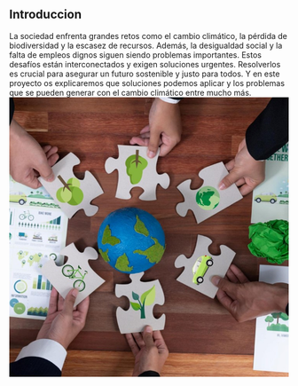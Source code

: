 ## Introduccion

La sociedad enfrenta grandes retos como el cambio climático, la pérdida de biodiversidad y la escasez de recursos. 
Además, la desigualdad social y la falta de empleos dignos siguen siendo problemas importantes. Estos desafíos están 
interconectados y exigen soluciones urgentes. Resolverlos es crucial para asegurar un futuro sostenible y justo para todos.
Y en este proyecto os explicaremos que soluciones podemos aplicar y los problemas que se pueden generar con el cambio
climático entre mucho más.
![retos](img/retos.jpg)

